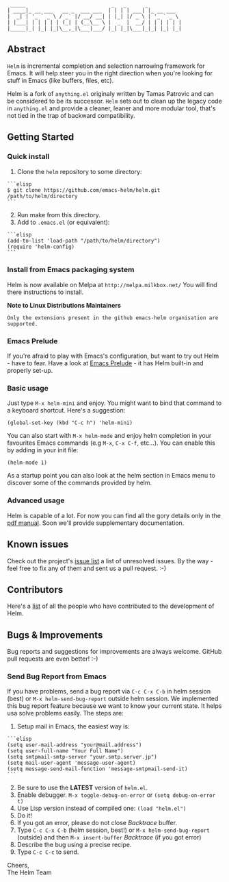 ```
 _____                            _   _      _
| ____|_ __ ___   __ _  ___ ___  | | | | ___| |_ __ ___
|  _| | '_ ` _ \ / _` |/ __/ __| | |_| |/ _ \ | '_ ` _ \
| |___| | | | | | (_| | (__\__ \ |  _  |  __/ | | | | | |
|_____|_| |_| |_|\__,_|\___|___/ |_| |_|\___|_|_| |_| |_|
```

## Abstract

`Helm` is incremental completion and selection narrowing framework for
Emacs. It will help steer you in the right direction when you're looking
for stuff in Emacs (like buffers, files, etc).

Helm is a fork of `anything.el` originaly written by Tamas Patrovic
and can be considered to be its successor. 
`Helm` sets out to clean up the legacy code in `anything.el`
and provide a cleaner, leaner and more modular tool, that's not tied in
the trap of backward compatibility. 

## Getting Started

### Quick install

  1. Clone the `helm` repository to some directory:
  
    ```elisp
    $ git clone https://github.com/emacs-helm/helm.git /path/to/helm/directory
    ```
  
  2. Run make from this directory.
  3. Add to `.emacs.el` (or equivalent):

    ```elisp
    (add-to-list 'load-path "/path/to/helm/directory")
    (require 'helm-config)
    ```

### Install from Emacs packaging system

Helm is now available on Melpa at `http://melpa.milkbox.net/`
You will find there instructions to install.

**Note to Linux Distributions Maintainers**

`Only the extensions present in the github emacs-helm organisation are supported.`

### Emacs Prelude

If you're afraid to play with Emacs's configuration, but want to try
out Helm - have to fear. Have a look at
[Emacs Prelude](https://github.com/bbatsov/prelude) - it has
Helm built-in and properly set-up.

### Basic usage

Just type `M-x helm-mini` and enjoy. You might want to bind that command to
a keyboard shortcut. Here's a suggestion:

```elisp
(global-set-key (kbd "C-c h") 'helm-mini)
```
You can also start with `M-x helm-mode` and enjoy helm completion in your favourites
Emacs commands (e.g `M-x`, `C-x C-f`, etc...).
You can enable this by adding in your init file:

```elisp
(helm-mode 1)
```

As a startup point you can also look at the helm section in Emacs menu to
discover some of the commands provided by helm.

### Advanced usage

Helm is capable of a lot. For now you can find all the gory details
only in the
[pdf manual](https://github.com/emacs-helm/helm/raw/master/doc/helm.pdf). Soon
we'll provide supplementary documentation.

## Known issues

Check out the project's
[issue list](https://github.com/emacs-helm/helm/issues?sort=created&direction=desc&state=open)
a list of unresolved issues. By the way - feel free to fix any of them
and sent us a pull request. :-)

## Contributors

Here's a [list](https://github.com/emacs-helm/helm/contributors) of all the people who have contributed to the
development of Helm.

## Bugs & Improvements

Bug reports and suggestions for improvements are always
welcome. GitHub pull requests are even better! :-)

### Send Bug Report from Emacs

If you have problems, send a bug report via `C-c C-x C-b` in helm session (best)
or `M-x helm-send-bug-report` outside helm session.
We implemented this bug report feature because we want to know your current state.
It helps usa solve problems easily.
The steps are:

  1. Setup mail in Emacs, the easiest way is:
  
    ```elisp
    (setq user-mail-address "your@mail.address")
    (setq user-full-name "Your Full Name")
    (setq smtpmail-smtp-server "your.smtp.server.jp")
    (setq mail-user-agent 'message-user-agent)
    (setq message-send-mail-function 'message-smtpmail-send-it)
    ```
  
  2. Be sure to use the **LATEST** version of `helm.el`.
  3. Enable debugger. `M-x toggle-debug-on-error` or `(setq debug-on-error t)`
  4. Use Lisp version instead of compiled one: `(load "helm.el")`
  5. Do it!
  6. If you got an error, please do not close _*Backtrace*_ buffer.
  7. Type `C-c C-x C-b` (helm session, best!)
     or `M-x helm-send-bug-report` (outside) and
     then `M-x insert-buffer` *Backtrace* (if you got error)
  8. Describe the bug using a precise recipe.
  9. Type `C-c C-c` to send.

Cheers,<br>
The Helm Team

